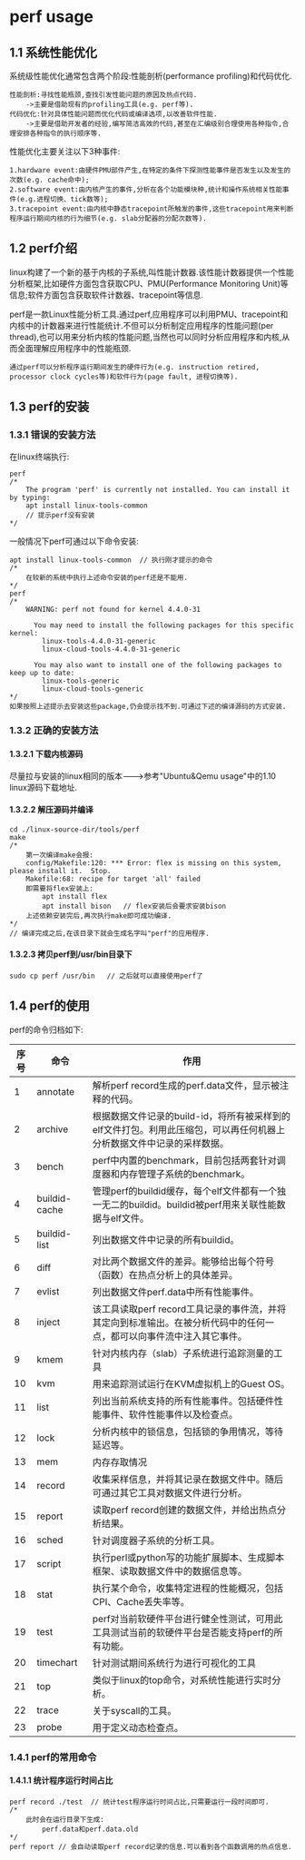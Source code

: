 # perf usage

## 1.1 系统性能优化

系统级性能优化通常包含两个阶段:性能剖析(performance profiling)和代码优化.

```
性能剖析:寻找性能瓶颈,查找引发性能问题的原因及热点代码.
	->主要是借助现有的profiling工具(e.g. perf等).
代码优化:针对具体性能问题而优化代码或编译选项,以改善软件性能.
	->主要是借助开发者的经验,编写简洁高效的代码,甚至在汇编级别合理使用各种指令,合理安排各种指令的执行顺序等.
```

性能优化主要关注以下3种事件:

```
1.hardware event:由硬件PMU部件产生,在特定的条件下探测性能事件是否发生以及发生的次数(e.g. cache命中);
2.software event:由内核产生的事件,分析在各个功能模块种,统计和操作系统相关性能事件(e.g.进程切换、tick数等);
3.tracepoint event:由内核中静态tracepoint所触发的事件,这些tracepoint用来判断程序运行期间内核的行为细节(e.g. slab分配器的分配次数等).
```

## 1.2 perf介绍

linux构建了一个新的基于内核的子系统,叫性能计数器.该性能计数器提供一个性能分析框架,比如硬件方面包含获取CPU、PMU(Performance Monitoring Unit)等信息;软件方面包含获取软件计数器、tracepoint等信息.

perf是一款Linux性能分析工具.通过perf,应用程序可以利用PMU、tracepoint和内核中的计数器来进行性能统计.不但可以分析制定应用程序的性能问题(per thread),也可以用来分析内核的性能问题,当然也可以同时分析应用程序和内核,从而全面理解应用程序中的性能瓶颈.

```
通过perf可以分析程序运行期间发生的硬件行为(e.g. instruction retired, processor clock cycles等)和软件行为(page fault, 进程切换等).
```

## 1.3 perf的安装

### 1.3.1 错误的安装方法

在linux终端执行:

```
perf
/*
    The program 'perf' is currently not installed. You can install it by typing:
    apt install linux-tools-common
    // 提示perf没有安装
*/
```

一般情况下perf可通过以下命令安装:

```
apt install linux-tools-common	// 执行刚才提示的命令
/*
	在较新的系统中执行上述命令安装的perf还是不能用.
*/
perf
/*
    WARNING: perf not found for kernel 4.4.0-31

      You may need to install the following packages for this specific kernel:
        linux-tools-4.4.0-31-generic
        linux-cloud-tools-4.4.0-31-generic

      You may also want to install one of the following packages to keep up to date:
        linux-tools-generic
        linux-cloud-tools-generic
*/
如果按照上述提示去安装这些package,仍会提示找不到.可通过下述的编译源码的方式安装.
```

### 1.3.2 正确的安装方法

#### 1.3.2.1 下载内核源码

尽量拉与安装的linux相同的版本--->参考"Ubuntu&Qemu usage"中的1.10 linux源码下载地址.

#### 1.3.2.2 解压源码并编译

```
cd ./linux-source-dir/tools/perf
make
/*
	第一次编译make会报:
    config/Makefile:120: *** Error: flex is missing on this system, please install it.  Stop.
    Makefile:68: recipe for target 'all' failed
    即需要将flex安装上:
    	apt install flex
    	apt install bison	// flex安装后会要求安装bison
    上述依赖安装完后,再次执行make即可成功编译.
*/
// 编译完成之后,在该目录下就会生成名字叫"perf"的应用程序.
```

#### 1.3.2.3 拷贝perf到/usr/bin目录下

```
sudo cp perf /usr/bin	// 之后就可以直接使用perf了
```

## 1.4 perf的使用

perf的命令归档如下:

| 序号 | 命令          | 作用                                                         |
| ---- | ------------- | ------------------------------------------------------------ |
| 1    | annotate      | 解析perf record生成的perf.data文件，显示被注释的代码。       |
| 2    | archive       | 根据数据文件记录的build-id，将所有被采样到的elf文件打包。利用此压缩包，可以再任何机器上分析数据文件中记录的采样数据。 |
| 3    | bench         | perf中内置的benchmark，目前包括两套针对调度器和内存管理子系统的benchmark。 |
| 4    | buildid-cache | 管理perf的buildid缓存，每个elf文件都有一个独一无二的buildid。buildid被perf用来关联性能数据与elf文件。 |
| 5    | buildid-list  | 列出数据文件中记录的所有buildid。                            |
| 6    | diff          | 对比两个数据文件的差异。能够给出每个符号（函数）在热点分析上的具体差异。 |
| 7    | evlist        | 列出数据文件perf.data中所有性能事件。                        |
| 8    | inject        | 该工具读取perf record工具记录的事件流，并将其定向到标准输出。在被分析代码中的任何一点，都可以向事件流中注入其它事件。 |
| 9    | kmem          | 针对内核内存（slab）子系统进行追踪测量的工具                 |
| 10   | kvm           | 用来追踪测试运行在KVM虚拟机上的Guest OS。                    |
| 11   | list          | 列出当前系统支持的所有性能事件。包括硬件性能事件、软件性能事件以及检查点。 |
| 12   | lock          | 分析内核中的锁信息，包括锁的争用情况，等待延迟等。           |
| 13   | mem           | 内存存取情况                                                 |
| 14   | record        | 收集采样信息，并将其记录在数据文件中。随后可通过其它工具对数据文件进行分析。 |
| 15   | report        | 读取perf record创建的数据文件，并给出热点分析结果。          |
| 16   | sched         | 针对调度器子系统的分析工具。                                 |
| 17   | script        | 执行perl或python写的功能扩展脚本、生成脚本框架、读取数据文件中的数据信息等。 |
| 18   | stat          | 执行某个命令，收集特定进程的性能概况，包括CPI、Cache丢失率等。 |
| 19   | test          | perf对当前软硬件平台进行健全性测试，可用此工具测试当前的软硬件平台是否能支持perf的所有功能。 |
| 20   | timechart     | 针对测试期间系统行为进行可视化的工具                         |
| 21   | top           | 类似于linux的top命令，对系统性能进行实时分析。               |
| 22   | trace         | 关于syscall的工具。                                          |
| 23   | probe         | 用于定义动态检查点。                                         |

### 1.4.1 perf的常用命令

#### 1.4.1.1 统计程序运行时间占比

```
perf record ./test	// 统计test程序运行时间占比,只需要运行一段时间即可.
/*
	此时会在运行目录下生成:
		perf.data和perf.data.old
*/
perf report	// 会自动读取perf record记录的信息.可以看到各个函数调用的热点信息.
```































